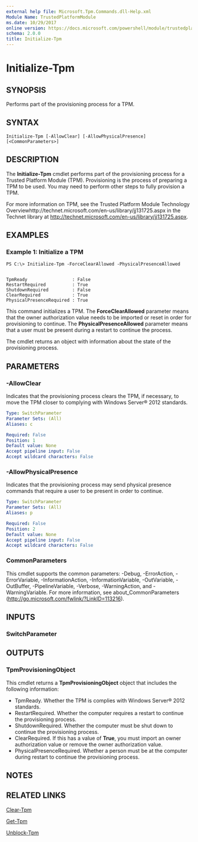 ```yaml
---
external help file: Microsoft.Tpm.Commands.dll-Help.xml
Module Name: TrustedPlatformModule
ms.date: 10/29/2017
online version: https://docs.microsoft.com/powershell/module/trustedplatformmodule/initialize-tpm?view=windowsserver2012r2-ps&wt.mc_id=ps-gethelp
schema: 2.0.0
title: Initialize-Tpm
---
```


# Initialize-Tpm

## SYNOPSIS
Performs part of the provisioning process for a TPM.

## SYNTAX

```
Initialize-Tpm [-AllowClear] [-AllowPhysicalPresence] [<CommonParameters>]
```

## DESCRIPTION
The **Initialize-Tpm** cmdlet performs part of the provisioning process for a Trusted Platform Module (TPM).
Provisioning is the process of preparing a TPM to be used.
You may need to perform other steps to fully provision a TPM.

For more information on TPM, see the Trusted Platform Module Technology Overviewhttp://technet.microsoft.com/en-us/library/jj131725.aspx in the Technet library at http://technet.microsoft.com/en-us/library/jj131725.aspx.

## EXAMPLES

### Example 1: Initialize a TPM
```
PS C:\> Initialize-Tpm -ForceClearAllowed -PhysicalPresenceAllowed


TpmReady                 : False
RestartRequired          : True
ShutdownRequired         : False
ClearRequired            : True
PhysicalPresenceRequired : True
```

This command initializes a TPM.
The **ForceClearAllowed** parameter means that the owner authorization value needs to be imported or reset in order for provisioning to continue.
The **PhysicalPresenceAllowed** parameter means that a user must be present during a restart to continue the process.

The cmdlet returns an object with information about the state of the provisioning process.

## PARAMETERS

### -AllowClear
Indicates that the provisioning process clears the TPM, if necessary, to move the TPM closer to complying with Windows Server® 2012 standards.

```yaml
Type: SwitchParameter
Parameter Sets: (All)
Aliases: c

Required: False
Position: 1
Default value: None
Accept pipeline input: False
Accept wildcard characters: False
```

### -AllowPhysicalPresence
Indicates that the provisioning process may send physical presence commands that require a user to be present in order to continue.

```yaml
Type: SwitchParameter
Parameter Sets: (All)
Aliases: p

Required: False
Position: 2
Default value: None
Accept pipeline input: False
Accept wildcard characters: False
```

### CommonParameters
This cmdlet supports the common parameters: -Debug, -ErrorAction, -ErrorVariable, -InformationAction, -InformationVariable, -OutVariable, -OutBuffer, -PipelineVariable, -Verbose, -WarningAction, and -WarningVariable. For more information, see about_CommonParameters (http://go.microsoft.com/fwlink/?LinkID=113216).

## INPUTS

### SwitchParameter

## OUTPUTS

### TpmProvisioningObject
This cmdlet returns a **TpmProvisioningObject** object that includes the following information:

- TpmReady. Whether the TPM is complies with Windows Server® 2012 standards.
- RestartRequired. Whether the computer requires a restart to continue the provisioning process.
- ShutdownRequired. Whether the computer must be shut down to continue the provisioning process.
- ClearRequired. If this has a value of **True**, you must import an owner authorization value or remove the owner authorization value. 
- PhysicalPresenceRequired. Whether a person must be at the computer during restart to continue the provisioning process.

## NOTES

## RELATED LINKS

[Clear-Tpm](./Clear-Tpm.md)

[Get-Tpm](./Get-Tpm.md)

[Unblock-Tpm](./Unblock-Tpm.md)

